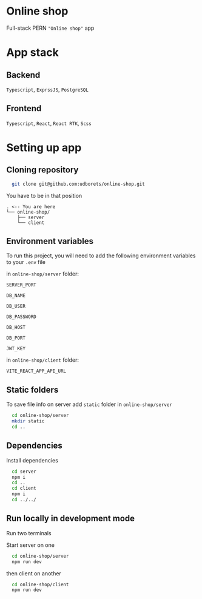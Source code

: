 
# Online shop

Full-stack PERN `"Online shop"` app

# App stack

## Backend

`Typescript`, `ExprssJS`, `PostgreSQL`

## Frontend

`Typescript`, `React`, `React RTK`, `Scss`

# Setting up app

## Cloning repository

```bash
  git clone git@github.com:udborets/online-shop.git
```

You have to be in that position

```
. <-- You are here 
└── online-shop/
    ├── server
    └── client
```
## Environment variables

To run this project, you will need to add the following environment variables to your `.env` file

in `online-shop/server` folder:

`SERVER_PORT`

`DB_NAME`

`DB_USER`

`DB_PASSWORD`

`DB_HOST`

`DB_PORT`

`JWT_KEY`

in `online-shop/client` folder:

`VITE_REACT_APP_API_URL`
## Static folders

To save file info on server add `static` folder in `online-shop/server`

```bash
  cd online-shop/server
  mkdir static
  cd ..
```
## Dependencies

Install dependencies

```bash
  cd server
  npm i
  cd ..
  cd client
  npm i
  cd ../../
```
## Run locally in development mode

Run two terminals

Start server on one

```bash
  cd online-shop/server
  npm run dev
```

then client on another

```bash
  cd online-shop/client
  npm run dev
```
